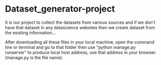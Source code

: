 # Dataset_generator-project

It is our project to collect the datasets from various sources and if we don't have that dataset in any datascience websites then we create dataset from the existing information...

After downloading all these files in your local machine, open the command line or terminal and go to that folder
then use "python manage.py runserver" to produce local host address, use that address in your browser.
(manage.py is the file name).
